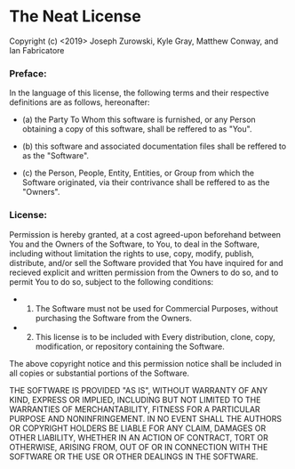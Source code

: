# The Neat License

Copyright (c) <2019> Joseph Zurowski, Kyle Gray, Matthew Conway, and Ian Fabricatore

### Preface:

In the language of this license, the following terms and their respective definitions are as follows, hereonafter:

 - (a) the Party To Whom this software is furnished, or any Person obtaining a copy of this software, shall be reffered to as "You". 

 - (b) this software and associated documentation files shall be reffered to as the "Software".

 - (c) the Person, People, Entity, Entities, or Group from which the Software originated, via their contrivance shall be reffered to as the "Owners".

### License:

Permission is hereby granted, at a cost agreed-upon beforehand between You and the Owners of the Software, to You, to deal in the Software, including without limitation the rights to use, copy, modify, publish, distribute, and/or sell the Software provided that You have inquired for and recieved explicit and written permission from the Owners to do so, and to permit You to do so, subject to the following conditions:

 - 1) The Software must not be used for Commercial Purposes, without purchasing the Software from the Owners.

 - 2) This license is to be included with Every distribution, clone, copy, modification, or repository containing the Software.

The above copyright notice and this permission notice shall be included in all copies or substantial portions of the Software.

THE SOFTWARE IS PROVIDED "AS IS", WITHOUT WARRANTY OF ANY KIND, EXPRESS OR IMPLIED, INCLUDING BUT NOT LIMITED TO THE WARRANTIES OF MERCHANTABILITY, FITNESS FOR A PARTICULAR PURPOSE AND NONINFRINGEMENT. IN NO EVENT SHALL THE AUTHORS OR COPYRIGHT HOLDERS BE LIABLE FOR ANY CLAIM, DAMAGES OR OTHER LIABILITY, WHETHER IN AN ACTION OF CONTRACT, TORT OR OTHERWISE, ARISING FROM, OUT OF OR IN CONNECTION WITH THE SOFTWARE OR THE USE OR OTHER DEALINGS IN THE SOFTWARE.